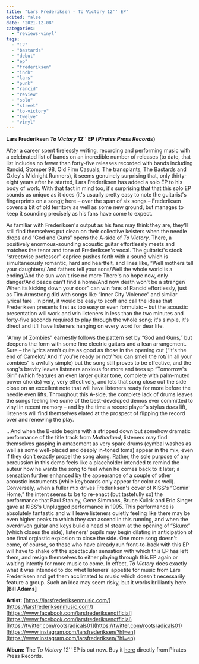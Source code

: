 ```yaml
---
title: "Lars Frederiksen - To Victory 12'' EP"
edited: false
date: "2021-12-08"
categories:
  - "reviews-vinyl"
tags:
  - "12"
  - "bastards"
  - "debut"
  - "ep"
  - "frederiksen"
  - "inch"
  - "lars"
  - "punk"
  - "rancid"
  - "review"
  - "solo"
  - "street"
  - "to-victory"
  - "twelve"
  - "vinyl"
---
```


**Lars Frederiksen** **_To Victory_ 12'' EP** **(_Pirates Press Records_)**

After a career spent tirelessly writing, recording and performing music with a celebrated list of bands on an incredible number of releases (to date, that list includes no fewer than forty-five releases recorded with bands including Rancid, Stomper 98, Old Firm Casuals, The transplants, The Bastards and Oxley's Midnight Runners), it seems genuinely surprising that, only thirty-eight years after he started, Lars Frederiksen has added a solo EP to his body of work. With that fact in mind too, it's surprising that that this solo EP sounds as unique as it does (it's usually pretty easy to note the guitarist's fingerprints on a song); here – over the span of six songs – Frederiksen covers a bit of old territory as well as some new ground, but manages to keep it sounding precisely as his fans have come to expect.

As familiar with Frederiksen's output as his fans may think they are, they'll still find themselves put clean on their collective keisters when the needle drops and “God and Guns” opens the A-side of _To Victory_. There, a positively enormous-sounding acoustic guitar effortlessly meets and matches the tenor and tone of Frederiksen's vocal. The guitarist's stock “streetwise professor” caprice pushes forth with a sound which is simultaneously romantic, hard and heartfelt, and lines like, “Well mothers tell your daughters/ And fathers tell your sons/Well the whole world is a ending/And the sun won't rise no more There's no hope now, only danger/And peace can't find a home/And now death won't be a stranger/ When its kicking down your door” can win fans of Rancid effortlessly, just as Tim Armstrong did with songs like “Inner City Violence” and similar lyrical fare . In print, it would be easy to scoff and call the ideas that Frederiksen presents first as too easy or even formulaic – but the acoustic presentation will work and win listeners in less than the two minutes and forty-five seconds required to play through the whole song; it's simple, it's direct and it'll have listeners hanging on every word for dear life.

“Army of Zombies” earnestly follows the pattern set by “God and Guns,” but deepens the form with some fine electric guitars and a lean arrangement. Sure – the lyrics aren't quite as good as those in the opening cut (“It's the end of Camelot/ And if you're ready or not/ You can smell the rot/ In all your zombies” is awfully simple) but the song still proves to be effective, and the song's brevity leaves listeners anxious for more and tees up “Tomorrow's Girl” (which features an even larger guitar tone, complete with palm-muted power chords) very, very effectively, and lets that song close out the side close on an excellent note that will have listeners ready for more before the needle even lifts. Throughout this A-side, the complete lack of drums leaves the songs feeling like some of the best-developed demos ever committed to vinyl in recent memory – and by the time a record player's stylus _does_ lift, listeners will find themselves elated at the prospect of flipping the record over and renewing the play.

...And when the B-side begins with a stripped down but somehow dramatic performance of the title track from _Motherland_, listeners may find themselves gasping in amazement as very spare drums (cymbal washes as well as some well-placed and deeply in-toned toms) appear in the mix, even if they don't exactly propel the song along. Rather, the sole purpose of any percussion in this demo feels like a placeholder intended to remind the auteur how he wants the song to feel when he comes back to it later; a sensation further enhanced by the appearance of a couple of other acoustic instruments (while keyboards only appear for color as well). Conversely, when a fuller mix drives Frederiksen's cover of KISS's “Comin' Home,” the intent seems to be to re-enact (but tastefully so) the performance that Paul Stanley, Gene Simmons, Bruce Kulick and Eric Singer gave at KISS's Unplugged performance in 1995. This performance is absolutely fantastic and will leave listeners quietly feeling like there may be even higher peaks to which they can ascend in this running, and when the overdriven guitar and keys build a head of steam at the opening of “Skunx” (which closes the side), listeners' pupils may begin dilating in anticipation of one final orgiastic explosion to close the side. One more song doesn't come, of course, so those who have already run front-to-back with this EP will have to shake off the spectacular sensation with which this EP has left them, and resign themselves to either playing through this EP again or waiting intently for more music to come. In effect, _To Victory_ does exactly what it was intended to do: whet listeners' appetite for music from Lars Frederiksen and get them acclimated to music which doesn't necessarily feature a group. Such an idea may seem risky, but it works brilliantly here. **\[Bill Adams\]**

**Artist:** [https://larsfrederiksenmusic.com/](https://larsfrederiksenmusic.com/) [https://www.facebook.com/larsfrederiksenofficial](https://www.facebook.com/larsfrederiksenofficial) [https://twitter.com/rootsradicals01](https://twitter.com/rootsradicals01) [https://www.instagram.com/larsfrederiksen/?hl=en](https://www.instagram.com/larsfrederiksen/?hl=en)

**Album:** The _To Victory_ 12'' EP is out now. Buy it [here](https://shop.piratespressrecords.com/collections/new-featured-music/products/lars-frederiksen-to-victory-12-ep-cd-cassette) directly from Pirates Press Records.
